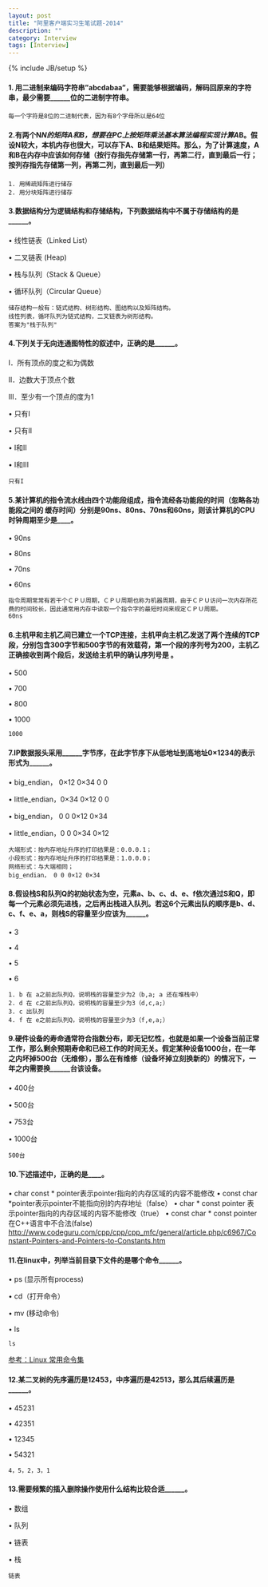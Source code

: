 ```yaml
---
layout: post
title: "阿里客户端实习生笔试题-2014"
description: ""
category: Interview
tags: [Interview]
---
```

{% include JB/setup %}

#### 1. 用二进制来编码字符串”abcdabaa”，需要能够根据编码，解码回原来的字符串，最少需要______位的二进制字符串。

	每一个字符是8位的二进制代表，因为有8个字母所以是64位

#### 2.有两个N*N的矩阵A和B，想要在PC上按矩阵乘法基本算法编程实现计算A*B。假设N较大，本机内存也很大，可以存下A、B和结果矩阵。那么，为了计算速度，A和B在内存中应该如何存储（按行存指先存储第一行，再第二行，直到最后一行；按列存指先存储第一列，再第二列，直到最后一列）
	1. 用稀疏矩阵进行储存
	2. 用分块矩阵进行储存

#### 3.数据结构分为逻辑结构和存储结构，下列数据结构中不属于存储结构的是______。

•     线性链表（Linked List）

•     二叉链表 (Heap)

•     栈与队列（Stack & Queue）

•     循环队列（Circular Queue）

	储存结构一般有：链式结构、树形结构、图结构以及矩阵结构。
	线性列表，循环队列为链式结构，二叉链表为树形结构。
	答案为"栈于队列"

#### 4.下列关于无向连通图特性的叙述中，正确的是______。

Ⅰ．所有顶点的度之和为偶数

Ⅱ．边数大于顶点个数

Ⅲ．至少有一个顶点的度为1

•     只有Ⅰ

•     只有Ⅱ

•     Ⅰ和Ⅱ

•     Ⅰ和Ⅲ

	只有I

#### 5.某计算机的指令流水线由四个功能段组成，指令流经各功能段的时间（忽略各功能段之间的 缓存时间）分别是90ns、80ns、70ns和60ns，则该计算机的CPU时钟周期至少是____。

•     90ns

•     80ns

•     70ns

•     60ns

	指令周期常常有若干个ＣＰＵ周期，ＣＰＵ周期也称为机器周期，由于ＣＰＵ访问一次内存所花费的时间较长，因此通常用内存中读取一个指令字的最短时间来规定ＣＰＵ周期。
	60ns

#### 6.主机甲和主机乙间已建立一个TCP连接，主机甲向主机乙发送了两个连续的TCP段，分别包含300字节和500字节的有效载荷，第一个段的序列号为200，主机乙正确接收到两个段后，发送给主机甲的确认序列号是 。

•     500

•     700

•     800

•     1000

	1000


#### 7.IP数据报头采用______字节序，在此字节序下从低地址到高地址0×1234的表示形式为______。

•     big_endian， 0×12 0×34 0 0

•     little_endian，0×34 0×12 0 0

•     big_endian， 0 0 0×12 0×34

•     little_endian，0 0 0×34 0×12

	大端形式：按内存地址升序的打印结果是：0.0.0.1；
	小段形式：按内存地址升序的打印结果是：1.0.0.0；
	网络形式：与大端相同；
	big_endian， 0 0 0×12 0×34

#### 8.假设栈S和队列Q的初始状态为空，元素a、b、c、d、e、f依次通过S和Q，即每一个元素必须先进栈，之后再出栈进入队列。若这6个元素出队的顺序是b、d、c、f、e、a，则栈S的容量至少应该为______。

•     3

•     4

•     5

•     6

	1. b 在 a之前出队列Q，说明栈的容量至少为2（b,a; a 还在堆栈中）
	2. d 在 c之前出队列Q，说明栈的容量至少为3（d,c,a;）
	3. c 出队列
	4. f 在 e之前出队列Q，说明栈的容量至少为3（f,e,a;）

#### 9.硬件设备的寿命通常符合指数分布，即无记忆性，也就是如果一个设备当前正常工作，那么剩余预期寿命和已经工作的时间无关。假定某种设备1000台，在一年之内坏掉500台（无维修），那么在有维修（设备坏掉立刻换新的）的情况下，一年之内需要换______台该设备。

 

•     400台

•     500台

•     753台

•     1000台
	
	500台

#### 10.下述描述中，正确的是____。

•     char const * pointer表示pointer指向的内存区域的内容不能修改
•     const char *pointer表示pointer不能指向别的内存地址（false）
•     char * const pointer 表示pointer指向的内存区域的内容不能修改（true）
•     const char * const pointer在C++语言中不合法(false)
	<a> http://www.codeguru.com/cpp/cpp/cpp_mfc/general/article.php/c6967/Constant-Pointers-and-Pointers-to-Constants.htm</a>

#### 11.在linux中，列举当前目录下文件的是哪个命令______。

•     ps (显示所有process)

•     cd（打开命令）

•     mv (移动命令)

•     ls

	ls
<a href="http://linux.chinaitlab.com/special/linuxcom/Index.html">参考：Linux 常用命令集</a>

#### 12.某二叉树的先序遍历是12453，中序遍历是42513，那么其后续遍历是______。

•     45231

•     42351

•     12345

•     54321
	
	4，5，2，3，1

#### 13.需要频繁的插入删除操作使用什么结构比较合适______。

 

•     数组

•     队列

•     链表

•     栈

	链表


















